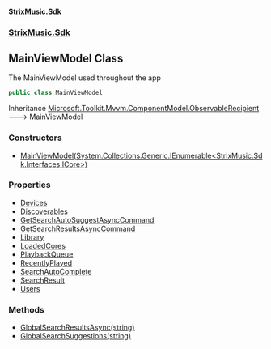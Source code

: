 #### [StrixMusic.Sdk](./index.md 'index')
### [StrixMusic.Sdk](./StrixMusic-Sdk.md 'StrixMusic.Sdk')
## MainViewModel Class
The MainViewModel used throughout the app  
```csharp
public class MainViewModel
```
Inheritance [Microsoft.Toolkit.Mvvm.ComponentModel.ObservableRecipient](https://docs.microsoft.com/en-us/dotnet/api/Microsoft.Toolkit.Mvvm.ComponentModel.ObservableRecipient 'Microsoft.Toolkit.Mvvm.ComponentModel.ObservableRecipient') &#129106; MainViewModel  
### Constructors
- [MainViewModel(System.Collections.Generic.IEnumerable&lt;StrixMusic.Sdk.Interfaces.ICore&gt;)](./StrixMusic-Sdk-MainViewModel-MainViewModel(System-Collections-Generic-IEnumerable-StrixMusic-Sdk-Interfaces-ICore-).md 'StrixMusic.Sdk.MainViewModel.MainViewModel(System.Collections.Generic.IEnumerable&lt;StrixMusic.Sdk.Interfaces.ICore&gt;)')
### Properties
- [Devices](./StrixMusic-Sdk-MainViewModel-Devices.md 'StrixMusic.Sdk.MainViewModel.Devices')
- [Discoverables](./StrixMusic-Sdk-MainViewModel-Discoverables.md 'StrixMusic.Sdk.MainViewModel.Discoverables')
- [GetSearchAutoSuggestAsyncCommand](./StrixMusic-Sdk-MainViewModel-GetSearchAutoSuggestAsyncCommand.md 'StrixMusic.Sdk.MainViewModel.GetSearchAutoSuggestAsyncCommand')
- [GetSearchResultsAsyncCommand](./StrixMusic-Sdk-MainViewModel-GetSearchResultsAsyncCommand.md 'StrixMusic.Sdk.MainViewModel.GetSearchResultsAsyncCommand')
- [Library](./StrixMusic-Sdk-MainViewModel-Library.md 'StrixMusic.Sdk.MainViewModel.Library')
- [LoadedCores](./StrixMusic-Sdk-MainViewModel-LoadedCores.md 'StrixMusic.Sdk.MainViewModel.LoadedCores')
- [PlaybackQueue](./StrixMusic-Sdk-MainViewModel-PlaybackQueue.md 'StrixMusic.Sdk.MainViewModel.PlaybackQueue')
- [RecentlyPlayed](./StrixMusic-Sdk-MainViewModel-RecentlyPlayed.md 'StrixMusic.Sdk.MainViewModel.RecentlyPlayed')
- [SearchAutoComplete](./StrixMusic-Sdk-MainViewModel-SearchAutoComplete.md 'StrixMusic.Sdk.MainViewModel.SearchAutoComplete')
- [SearchResult](./StrixMusic-Sdk-MainViewModel-SearchResult.md 'StrixMusic.Sdk.MainViewModel.SearchResult')
- [Users](./StrixMusic-Sdk-MainViewModel-Users.md 'StrixMusic.Sdk.MainViewModel.Users')
### Methods
- [GlobalSearchResultsAsync(string)](./StrixMusic-Sdk-MainViewModel-GlobalSearchResultsAsync(string).md 'StrixMusic.Sdk.MainViewModel.GlobalSearchResultsAsync(string)')
- [GlobalSearchSuggestions(string)](./StrixMusic-Sdk-MainViewModel-GlobalSearchSuggestions(string).md 'StrixMusic.Sdk.MainViewModel.GlobalSearchSuggestions(string)')
